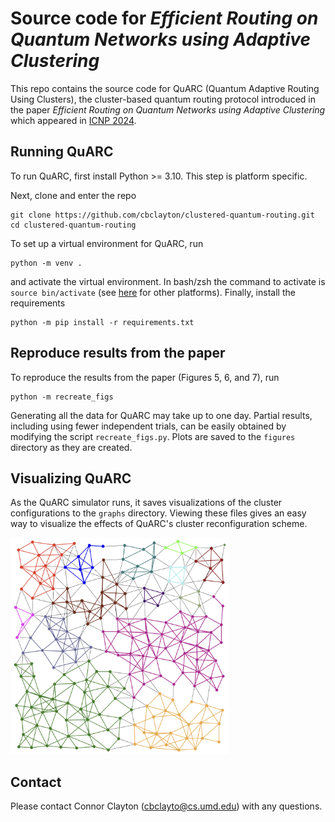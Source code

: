 # Source code for *Efficient Routing on Quantum Networks using Adaptive Clustering*

This repo contains the source code for QuARC (Quantum Adaptive Routing Using Clusters), the cluster-based quantum routing protocol introduced in the paper 
*Efficient Routing on Quantum Networks using Adaptive Clustering* which appeared in [ICNP 2024](https://icnp24.cs.ucr.edu).

## Running QuARC

To run QuARC, first install Python >= 3.10. This step is platform specific.

Next, clone and enter the repo

    git clone https://github.com/cbclayton/clustered-quantum-routing.git
    cd clustered-quantum-routing

To set up a virtual environment for QuARC, run

    python -m venv .

and activate the virtual environment. In bash/zsh the command to activate is `source bin/activate` (see [here](https://docs.python.org/3/library/venv.html#how-venvs-work) for other platforms).
Finally, install the requirements

    python -m pip install -r requirements.txt

## Reproduce results from the paper

To reproduce the results from the paper (Figures 5, 6, and 7), run

    python -m recreate_figs

Generating all the data for QuARC may take up to one day.
Partial results, including using fewer independent trials, can be easily obtained by modifying the script `recreate_figs.py`.
Plots are saved to the `figures` directory as they are created.

## Visualizing QuARC

As the QuARC simulator runs, it saves visualizations of the cluster configurations to the `graphs` directory. Viewing these files gives an easy way to visualize the effects of QuARC's cluster reconfiguration scheme.

<img src="half-and-half-no-line.png" alt="cluster visualization example" width="350"/>

## Contact

Please contact Connor Clayton (cbclayto@cs.umd.edu) with any questions.
